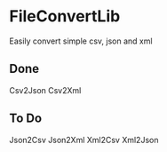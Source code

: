 # FileConvertLib
Easily convert simple csv, json and xml

## Done
Csv2Json
Csv2Xml

## To Do
Json2Csv
Json2Xml
Xml2Csv
Xml2Json